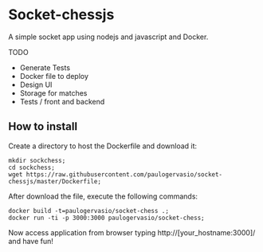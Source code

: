 # Socket-chessjs

A simple socket app using nodejs and javascript and Docker.


TODO
 - Generate Tests
 - Docker file to deploy
 - Design UI
 - Storage for matches
 - Tests / front and backend



## How to install

Create a directory to host the Dockerfile and download it:
```
mkdir sockchess;
cd sockchess;
wget https://raw.githubusercontent.com/paulogervasio/socket-chessjs/master/Dockerfile;
```
After download the file, execute the following commands:

```
docker build -t=paulogervasio/socket-chess .;
docker run -ti -p 3000:3000 paulogervasio/socket-chess;
```

Now access application from browser typing http://[your_hostname:3000]/ and have fun!

